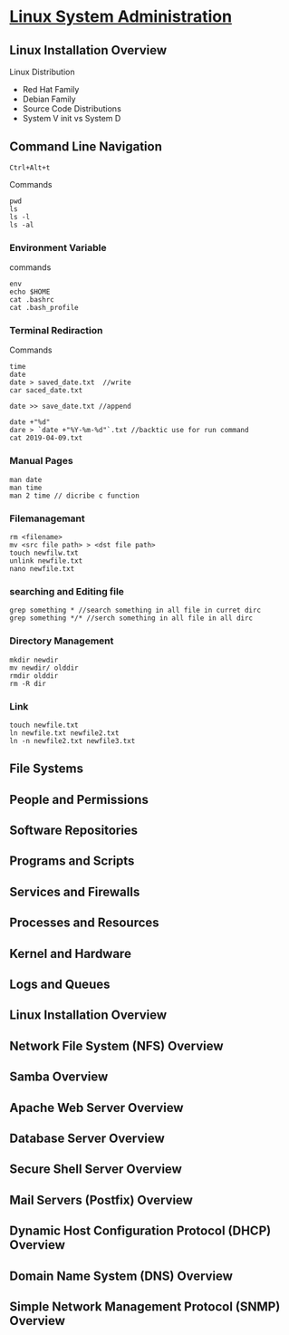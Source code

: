 # [Linux System Administration](https://youtu.be/wsh64rjnRas)



## Linux Installation Overview

Linux Distribution
- Red Hat Family
- Debian Family
- Source Code Distributions
- System V init vs System D

## Command Line Navigation
`Ctrl+Alt+t`

Commands

```
pwd
ls 
ls -l
ls -al
```
### Environment Variable
commands
```  
env
echo $HOME
cat .bashrc
cat .bash_profile
```
### Terminal Rediraction
Commands
```
time 
date 
date > saved_date.txt  //write
car saced_date.txt

date >> save_date.txt //append

date +"%d"
dare > `date +"%Y-%m-%d"`.txt //backtic use for run command
cat 2019-04-09.txt 
```
### Manual Pages
```
man date
man time
man 2 time // dicribe c function
```

### Filemanagemant
```
rm <filename>
mv <src file path> > <dst file path>
touch newfilw.txt
unlink newfile.txt
nano newfile.txt
```

### searching and Editing file
```
grep something * //search something in all file in curret dirc
grep something */* //serch something in all file in all dirc
```

### Directory Management
```
mkdir newdir
mv newdir/ olddir
rmdir olddir
rm -R dir
```

### Link
```
touch newfile.txt
ln newfile.txt newfile2.txt
ln -n newfile2.txt newfile3.txt
```

## File Systems


## People and Permissions


## Software Repositories


## Programs and Scripts


## Services and Firewalls


## Processes and Resources


## Kernel and Hardware


## Logs and Queues


## Linux Installation Overview


## Network File System (NFS) Overview


## Samba Overview


## Apache Web Server Overview


## Database Server Overview


## Secure Shell Server Overview


## Mail Servers (Postfix) Overview


## Dynamic Host Configuration Protocol (DHCP) Overview


## Domain Name System (DNS) Overview


## Simple Network Management Protocol (SNMP) Overview
